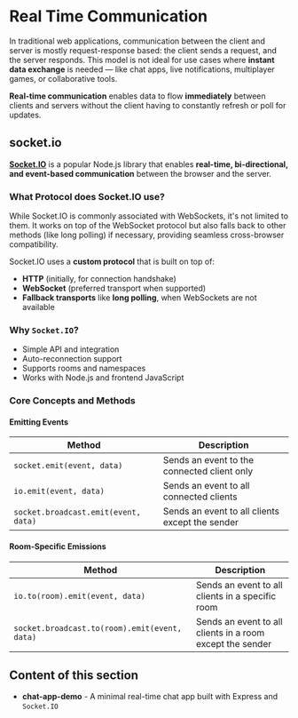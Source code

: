 # Real Time Communication

In traditional web applications, communication between the client and server is mostly request-response based: the client sends a request, and the server responds. This model is not ideal for use cases where **instant data exchange** is needed — like chat apps, live notifications, multiplayer games, or collaborative tools.

**Real-time communication** enables data to flow **immediately** between clients and servers without the client having to constantly refresh or poll for updates.

## socket.io

**[Socket.IO](https://socket.io/)** is a popular Node.js library that enables **real-time, bi-directional, and event-based communication** between the browser and the server.

### What Protocol does Socket.IO use?

While Socket.IO is commonly associated with WebSockets, it's not limited to them. It works on top of the WebSocket protocol but also falls back to other methods (like long polling) if necessary, providing seamless cross-browser compatibility.

Socket.IO uses a **custom protocol** that is built on top of:

- **HTTP** (initially, for connection handshake)
- **WebSocket** (preferred transport when supported)
- **Fallback transports** like **long polling**, when WebSockets are not available

### Why `Socket.IO`?

- Simple API and integration
- Auto-reconnection support
- Supports rooms and namespaces
- Works with Node.js and frontend JavaScript

### Core Concepts and Methods

#### Emitting Events

| **Method**                           | **Description**                                 |
| ------------------------------------ | ----------------------------------------------- |
| `socket.emit(event, data)`           | Sends an event to the connected client only     |
| `io.emit(event, data)`               | Sends an event to all connected clients         |
| `socket.broadcast.emit(event, data)` | Sends an event to all clients except the sender |

#### Room-Specific Emissions

| **Method**                                    | **Description**                                           |
| --------------------------------------------- | --------------------------------------------------------- |
| `io.to(room).emit(event, data)`               | Sends an event to all clients in a specific room          |
| `socket.broadcast.to(room).emit(event, data)` | Sends an event to all clients in a room except the sender |

## Content of this section

- **chat-app-demo** - A minimal real-time chat app built with Express and `Socket.IO`
